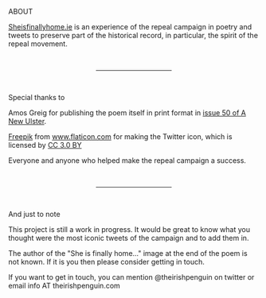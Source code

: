 ABOUT

[Sheisfinallyhome.ie](/) is an experience of the repeal campaign in poetry and tweets to preserve part of the historical record, in particular, the spirit of the repeal movement.

<br />
<hr style="width: 30%; margin-left: auto; margin-right: auto;" />
<br />

Special thanks to

Amos Greig for publishing the poem itself in print format in [issue 50 of A New Ulster](https://issuu.com/amosgreig/docs/anu69/50).

<a href="https://www.flaticon.com/authors/freepik" title="Freepik">Freepik</a> from <a href="https://www.flaticon.com/" title="Flaticon">www.flaticon.com</a> for making the Twitter icon, which is licensed by <a href="http://creativecommons.org/licenses/by/3.0/" title="Creative Commons BY 3.0" target="_blank">CC 3.0 BY</a>

Everyone and anyone who helped make the repeal campaign a success.

<br />
<hr style="width: 30%; margin-left: auto; margin-right: auto;" />
<br />

And just to note

This project is still a work in progress. It would be great to know what you thought were the most iconic tweets of the campaign and to add them in.

The author of the "She is finally home..." image at the end of the poem is not known. If it is you then please consider getting in touch.

If you want to get in touch, you can mention @theirishpenguin on twitter or email info AT theirishpenguin.com
